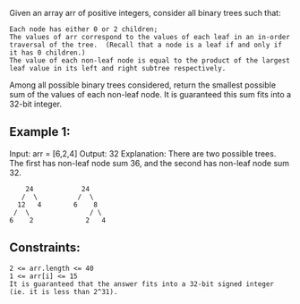Given an array arr of positive integers, consider all binary trees such that:

    Each node has either 0 or 2 children;
    The values of arr correspond to the values of each leaf in an in-order traversal of the tree.  (Recall that a node is a leaf if and only if it has 0 children.)
    The value of each non-leaf node is equal to the product of the largest leaf value in its left and right subtree respectively.

Among all possible binary trees considered, return the smallest possible sum of the values of each non-leaf node.  It is guaranteed this sum fits into a 32-bit integer.

 

## Example 1:

Input: arr = [6,2,4]
Output: 32
Explanation:
There are two possible trees.  The first has non-leaf node sum 36, and the second has non-leaf node sum 32.

		24            24
	   /  \          /  \
	  12   4        6    8
	 /  \               / \
	6    2             2   4

 

## Constraints:

    2 <= arr.length <= 40
    1 <= arr[i] <= 15
    It is guaranteed that the answer fits into a 32-bit signed integer (ie. it is less than 2^31).
